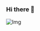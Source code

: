 ### Hi there 👋

![Img](https://i.ibb.co/ww0Fny4/dinosaurio.png)

<!--
**MaxC0d3/MaxC0d3** is a ✨ _special_ ✨ repository because its `README.md` (this file) appears on your GitHub profile.


![](https://i.ibb.co/ww0Fny4/dinosaurio.png)

Here are some ideas to get you started:

- 🔭 I’m currently working on ...
- 🌱 I’m currently learning ...
- 👯 I’m looking to collaborate on ...
- 🤔 I’m looking for help with ...
- 💬 Ask me about ...
- 📫 How to reach me: ...
- 😄 Pronouns: ...
- ⚡ Fun fact: ...
-->
